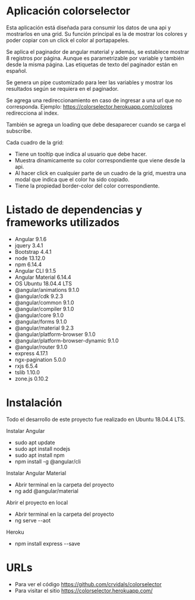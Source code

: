 # Aplicación colorselector

Esta aplicación está diseñada para consumir los datos de una api y mostrarlos
en una grid. Su función principal es la de mostrar los colores y poder copiar 
con un click el color al portapapeles.

Se aplica el paginador de angular material y además, se establece mostrar 8 registros
por página. Aunque es parametrizable por variable y también desde la misma página. 
Las etiquetas de texto del paginador están en español.

Se genera un pipe customizado para leer las variables y mostrar los resultados
según se requiera en el paginador.

Se agrega una redireccionamiento en caso de ingresar a una url que no corresponda.
Ejemplo: https://colorselector.herokuapp.com/colores redirecciona al index.

También se agrega un loading que debe desaparecer cuando se carga el subscribe.

Cada cuadro de la grid: 
-   Tiene un tooltip que indica al usuario que debe hacer.
-   Muestra dinamicamente su color correspondiente que viene desde la api.
-   Al hacer click en cualquier parte de un cuadro de la grid, muestra una modal que
    indica que el color ha sido copiado.
-   Tiene la propiedad border-color del color correspondiente.

# Listado de dependencias y frameworks utilizados

-   Angular                             9.1.6
-   jquery                              3.4.1
-   Bootstrap                           4.4.1
-   node                                13.12.0
-   npm                                 6.14.4
-   Angular CLI                         9.1.5
-   Angular Material                    6.14.4
-   OS                                  Ubuntu 18.04.4 LTS
-   @angular/animations                 9.1.0
-   @angular/cdk                        9.2.3
-   @angular/common                     9.1.0
-   @angular/compiler                   9.1.0
-   @angular/core                       9.1.0
-   @angular/forms                      9.1.0
-   @angular/material                   9.2.3
-   @angular/platform-browser           9.1.0
-   @angular/platform-browser-dynamic   9.1.0
-   @angular/router                     9.1.0
-   express                             4.17.1
-   ngx-pagination                      5.0.0
-   rxjs                                6.5.4
-   tslib                               1.10.0
-   zone.js                             0.10.2

# Instalación

Todo el desarrollo de este proyecto fue realizado en Ubuntu 18.04.4 LTS.

Instalar Angular
-   sudo apt update
-   sudo apt install nodejs
-   sudo apt install npm
-   npm install -g @angular/cli

Instalar Angular Material
-   Abrir terminal en la carpeta del proyecto
-   ng add @angular/material

Abrir el proyecto en local
-   Abrir terminal en la carpeta del proyecto
-   ng serve --aot

Heroku
-   npm install express --save

# URLs

-   Para ver el código      https://github.com/crvidals/colorselector
-   Para visitar el sitio   https://colorselector.herokuapp.com/

